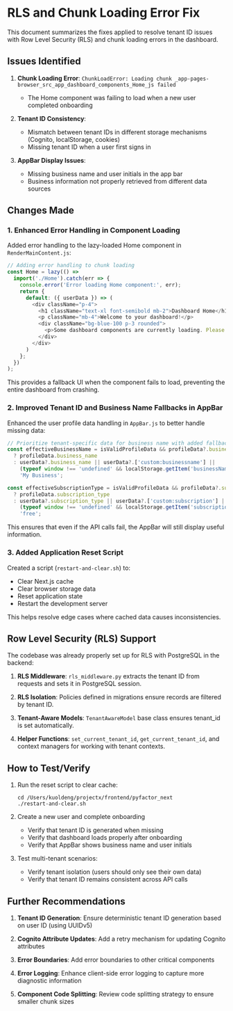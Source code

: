 # RLS and Chunk Loading Error Fix

This document summarizes the fixes applied to resolve tenant ID issues with Row Level Security (RLS) and chunk loading errors in the dashboard.

## Issues Identified

1. **Chunk Loading Error**: `ChunkLoadError: Loading chunk _app-pages-browser_src_app_dashboard_components_Home_js failed`
   - The Home component was failing to load when a new user completed onboarding

2. **Tenant ID Consistency**: 
   - Mismatch between tenant IDs in different storage mechanisms (Cognito, localStorage, cookies)
   - Missing tenant ID when a user first signs in

3. **AppBar Display Issues**:
   - Missing business name and user initials in the app bar
   - Business information not properly retrieved from different data sources

## Changes Made

### 1. Enhanced Error Handling in Component Loading

Added error handling to the lazy-loaded Home component in `RenderMainContent.js`:

```javascript
// Adding error handling to chunk loading
const Home = lazy(() => 
  import('./Home').catch(err => {
    console.error('Error loading Home component:', err);
    return { 
      default: ({ userData }) => (
        <div className="p-4">
          <h1 className="text-xl font-semibold mb-2">Dashboard Home</h1>
          <p className="mb-4">Welcome to your dashboard!</p>
          <div className="bg-blue-100 p-3 rounded">
            <p>Some dashboard components are currently loading. Please refresh the page if content doesn't appear.</p>
          </div>
        </div>
      ) 
    };
  })
);
```

This provides a fallback UI when the component fails to load, preventing the entire dashboard from crashing.

### 2. Improved Tenant ID and Business Name Fallbacks in AppBar

Enhanced the user profile data handling in `AppBar.js` to better handle missing data:

```javascript
// Prioritize tenant-specific data for business name with added fallbacks
const effectiveBusinessName = isValidProfileData && profileData?.business_name 
  ? profileData.business_name 
  : userData?.business_name || userData?.['custom:businessname'] || 
    (typeof window !== 'undefined' && localStorage.getItem('businessName')) || 
    'My Business';

const effectiveSubscriptionType = isValidProfileData && profileData?.subscription_type 
  ? profileData.subscription_type 
  : userData?.subscription_type || userData?.['custom:subscription'] || 
    (typeof window !== 'undefined' && localStorage.getItem('subscriptionType')) || 
    'free';
```

This ensures that even if the API calls fail, the AppBar will still display useful information.

### 3. Added Application Reset Script

Created a script (`restart-and-clear.sh`) to:
- Clear Next.js cache
- Clear browser storage data
- Reset application state
- Restart the development server

This helps resolve edge cases where cached data causes inconsistencies.

## Row Level Security (RLS) Support

The codebase was already properly set up for RLS with PostgreSQL in the backend:

1. **RLS Middleware**: `rls_middleware.py` extracts the tenant ID from requests and sets it in PostgreSQL session.

2. **RLS Isolation**: Policies defined in migrations ensure records are filtered by tenant ID.

3. **Tenant-Aware Models**: `TenantAwareModel` base class ensures tenant_id is set automatically.

4. **Helper Functions**: `set_current_tenant_id`, `get_current_tenant_id`, and context managers for working with tenant contexts.

## How to Test/Verify

1. Run the reset script to clear cache:
   ```
   cd /Users/kuoldeng/projectx/frontend/pyfactor_next
   ./restart-and-clear.sh
   ```

2. Create a new user and complete onboarding
   - Verify that tenant ID is generated when missing
   - Verify that dashboard loads properly after onboarding
   - Verify that AppBar shows business name and user initials

3. Test multi-tenant scenarios:
   - Verify tenant isolation (users should only see their own data)
   - Verify that tenant ID remains consistent across API calls

## Further Recommendations

1. **Tenant ID Generation**: Ensure deterministic tenant ID generation based on user ID (using UUIDv5)

2. **Cognito Attribute Updates**: Add a retry mechanism for updating Cognito attributes

3. **Error Boundaries**: Add error boundaries to other critical components 

4. **Error Logging**: Enhance client-side error logging to capture more diagnostic information

5. **Component Code Splitting**: Review code splitting strategy to ensure smaller chunk sizes
